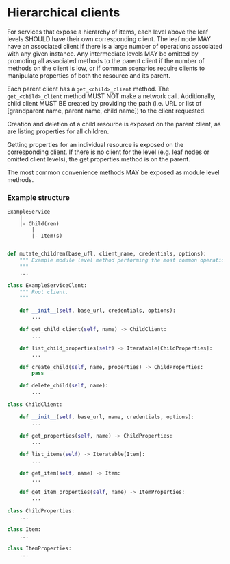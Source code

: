 # Hierarchical clients

For services that expose a hierarchy of items, each level above the leaf levels SHOULD have their own corresponding client. The leaf node MAY have an associated client if there is a large number of operations associated with any given instance. Any intermediate levels MAY be omitted by promoting all associated methods to the parent client if the number of methods on the client is low, or if common scenarios require clients to manipulate properties of both the resource and its parent.

Each parent client has a `get_<child>_client` method. The `get_<child>_client` method MUST NOT make a network call. Additionally, child client MUST BE created by providing the path (i.e. URL or list of [grandparent name, parent name, child name]) to the client requested.

Creation and deletion of a child resource is exposed on the parent client, as are listing properties for all children.

Getting properties for an individual resource is exposed on the corresponding client. If there is no client for the level (e.g. leaf nodes or omitted client levels), the get properties method is on the parent.

The most common convenience methods MAY be exposed as module level methods. 

### Example structure

```
ExampleService
    |
    |- Child(ren)
        |
        |- Item(s)
```

```python

def mutate_children(base_ufl, client_name, credentials, options):
    """ Example module level method performing the most common operation on children
    """
    ...

class ExampleServiceClent:
    """ Root client.
    """

    def __init__(self, base_url, credentials, options):
        ...

    def get_child_client(self, name) -> ChildClient:
        ...

    def list_child_properties(self) -> Iteratable[ChildProperties]:
        ...

    def create_child(self, name, properties) -> ChildProperties:
        pass

    def delete_child(self, name):
        ...

class ChildClient:

    def __init__(self, base_url, name, credentials, options):
        ...

    def get_properties(self, name) -> ChildProperties:
        ...

    def list_items(self) -> Iteratable[Item]:
        ...

    def get_item(self, name) -> Item:
        ...

    def get_item_properties(self, name) -> ItemProperties:
        ...

class ChildProperties:
    ...

class Item:
    ...

class ItemProperties:
    ...

```
